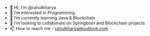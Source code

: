 - 👋 Hi, I’m @rahulkharya
- 👀 I’m interested in Programming
- 🌱 I’m currently learning Java & Blockchain
- 💞️ I’m looking to collaborate on Springboot and Blockchain projects
- 📫 How to reach me - rahulkharya@outlook.com

<!---
rahulkharya/rahulkharya is a ✨ special ✨ repository because its `README.md` (this file) appears on your GitHub profile.
You can click the Preview link to take a look at your changes.
--->
